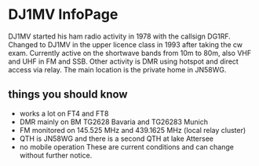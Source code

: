 # DJ1MV InfoPage
DJ1MV started his ham radio activity in 1978 with the callsign DG1RF.
Changed to DJ1MV in the upper licence class in 1993 after taking the cw exam.
Currently active on the shortwave bands from 10m to 80m, also VHF and UHF in FM and SSB. Other activity is DMR using hotspot and direct access via relay.
The main location is the private home in JN58WG.
## things you should know
* works a lot on FT4 and FT8
* DMR mainly on BM TG2628 Bavaria and TG26283 Munich
* FM monitored on 145.525 MHz and 439.1625 MHz (local relay cluster)
* QTH is JN58WG and there is a second QTH at lake Attersee
* no mobile operation
These are current conditions and can change without further notice.
